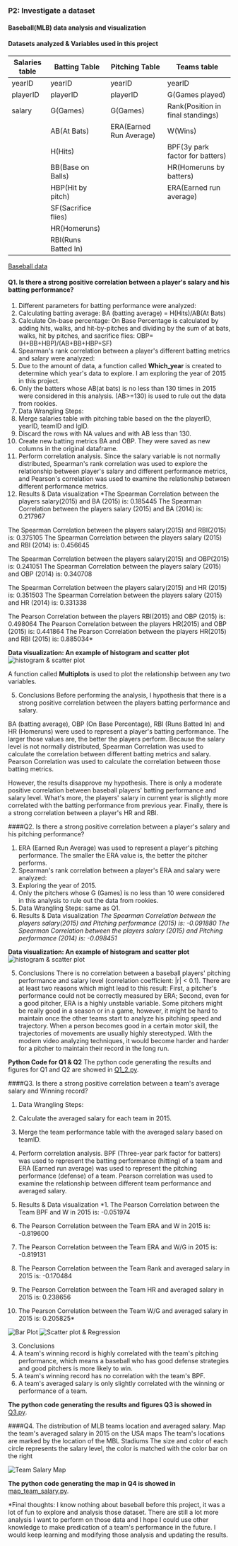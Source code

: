 ### P2: Investigate a dataset

#### Baseball(MLB) data analysis and visualization

#### Datasets analyzed & Variables used in this project

| Salaries table | Batting Table       | Pitching Table          | Teams table                       |
| -------------- | ------------------- | ----------------------- | --------------------------------- |
| yearID         | yearID              | yearID                  | yearID                            |
| playerID       | playerID            | playerID                | G(Games played)                   |   
| salary         | G(Games)            | G(Games)                | Rank(Position in final standings) |
|                | AB(At Bats)         | ERA(Earned Run Average) | W(Wins)                           |    
|                | H(Hits)             |                         | BPF(3y park factor for batters)   |
|                | BB(Base on Balls)   |                         | HR(Homeruns by batters)           |
|                | HBP(Hit by pitch)   |                         | ERA(Earned run average)           |
|                | SF(Sacrifice flies) |                         |                                   |
|                | HR(Homeruns)        |                         |                                   |
|                | RBI(Runs Batted In) |                         |                                   |

[Baseball data](http://www.seanlahman.com/baseball-archive/statistics/)

#### Q1. Is there a strong positive correlation between a player's salary and his batting performance?
1. Different parameters for batting performance were analyzed:
  1. Calculating batting average: BA (batting average) = H(Hits)/AB(At Bats)
  2. Calculate On-base percentage: On Base Percentage is calculated by adding hits, walks, and hit-by-pitches and dividing by the sum of at bats, walks, hit by pitches, and sacrifice flies: OBP=(H+BB+HBP)/(AB+BB+HBP+SF)
2. Spearman's rank correlation between a player's different batting metrics and salary were analyzed:
  1. Due to the amount of data, a function called **Which_year** is created to determine which year's data to explore. I am exploring the year of 2015 in this project.
  2. Only the batters whose AB(at bats) is no less than 130 times in 2015 were considered in this analysis. (AB>=130) is used to rule out the data from rookies.  
3. Data Wrangling Steps:
  1. Merge salaries table with pitching table based on the the playerID, yearID, teamID and lgID.
  2. Discard the rows with NA values and with AB less than 130.
  3. Create new batting metrics BA and OBP. They were saved as new columns in the original dataframe.
  4. Perform correlation analysis. Since the salary variable is not normally distributed, Spearman's rank correlation was used to explore the relationship between player's salary and different performance metrics, and Pearson's correlation was used to examine the relationship between different performance metrics.
4. Results & Data visualization
  *The Spearman Correlation between the players salary(2015) and BA (2015) is: 0.185445
  The Spearman Correlation between the players salary (2015) and BA (2014) is: 0.217967

  The Spearman Correlation between the players salary(2015) and RBI(2015) is: 0.375105
  The Spearman Correlation between the players salary (2015) and RBI (2014) is: 0.456645

  The Spearman Correlation between the players salary(2015) and OBP(2015) is: 0.241051
  The Spearman Correlation between the players salary (2015) and OBP (2014) is: 0.340708

  The Spearman Correlation between the players salary(2015) and HR (2015) is: 0.351503
  The Spearman Correlation between the players salary (2015) and HR (2014) is: 0.331338

  The Pearson Correlation between the players RBI(2015) and OBP (2015) is: 0.498064
  The Pearson Correlation between the players HR(2015) and OBP (2015) is: 0.441864
  The Pearson Correlation between the players HR(2015) and RBI (2015) is: 0.885034*

  **Data visualization: An example of histogram and scatter plot**
  ![histogram & scatter plot](https://github.com/super-penguin/Udacity_Data_Analyst/blob/master/P2/RBI(2014)%26Salary(2015).png)

A function called **Multiplots** is used to plot the relationship between any two variables.

5. Conclusions
  Before performing the analysis, I hypothesis that there is a strong positive correlation between the players batting performance and salary.

  BA (batting average), OBP (On Base Percentage), RBI (Runs Batted In) and HR (Homeruns) were used to represent a player's batting performance. The larger those values are, the better the players perform. Because the salary level is not normally distributed, Spearman Correlation was used to calculate the correlation between different batting metrics and salary. Pearson Correlation was used to calculate the correlation between those batting metrics.

  However, the results disapprove my hypothesis. There is only a moderate positive correlation between baseball players' batting performance and salary level. What's more, the players' salary in current year is slightly more correlated with the batting performance from previous year. Finally, there is a strong correlation between a player's HR and RBI.


####Q2. Is there a strong positive correlation between a player's salary and his pitching performance?
1. ERA (Earned Run Average) was used to represent a player's pitching performance. The smaller the ERA value is, the better the pitcher performs.
2. Spearman's rank correlation between a player's ERA and salary were analyzed:
  1. Exploring the year of 2015.
  2. Only the pitchers whose G (Games) is no less than 10 were considered in this analysis to rule out the data from rookies.  
3. Data Wrangling Steps: same as Q1.
4. Results & Data visualization
  *The Spearman Correlation between the players salary(2015) and Pitching performance (2015) is: -0.091880
  The Spearman Correlation between the players salary (2015) and Pitching performance (2014) is: -0.098451*  

  **Data visualization: An example of histogram and scatter plot**
  ![histogram & scatter plot]()

5. Conclusions
  There is no correlation between a baseball players' pitching performance and salary level (correlation coefficient: |r| < 0.1). There are at least two reasons which might lead to this result: First, a pitcher's performance could not be correctly measured by ERA; Second, even for a good pitcher, ERA is a highly unstable variable. Some pitchers might be really good in a season or in a game, however, it might be hard to maintain once the other teams start to analyze his pitching speed and trajectory. When a person becomes good in a certain motor skill, the trajectories of movements are usually highly stereotyped. With the modern video analyzing techniques, it would become harder and harder for a pitcher to maintain their record in the long run.  

  **Python Code for Q1 & Q2**
  The python code generating the results and figures for Q1 and Q2 are showed in
  [Q1_2.py](https://github.com/super-penguin/Udacity_Data_Analyst/blob/master/P2/Q1_2.py).


####Q3. Is there a strong positive correlation between a team's average salary and Winning record?
1. Data Wrangling Steps:
  1. Calculate the averaged salary for each team in 2015.
  2. Merge the team performance table with the averaged salary based on teamID.
  3. Perform correlation analysis. BPF (Three-year park factor for batters) was used to represent the batting performance (hitting) of a team and ERA (Earned run average) was used to represent the pitching performance (defense) of a team. Pearson correlation was used to examine the relationship between different team performance and averaged salary.

2. Results & Data visualization
  *1. The Pearson Correlation between the Team BPF and W in 2015 is: -0.051974
  2. The Pearson Correlation between the Team ERA and W in 2015 is: -0.819600
  3. The Pearson Correlation between the Team ERA and W/G in 2015 is: -0.819131
  4. The Pearson Correlation between the Team Rank and averaged salary in 2015 is: -0.170484
  5. The Pearson Correlation between the Team HR and averaged salary in 2015 is: 0.238656
  6. The Pearson Correlation between the Team W/G and averaged salary in 2015 is: 0.205825*

  ![Bar Plot](https://github.com/super-penguin/Udacity_Data_Analyst/blob/master/P2/average_salary_team_2015.png)
  ![Scatter plot & Regression](https://github.com/super-penguin/Udacity_Data_Analyst/blob/master/P2/Corr_ERA_W.png)

3. Conclusions
  1. A team's winning record is highly correlated with the team's pitching performance, which means a baseball who has good defense strategies and good pitchers is more likely to win.
  2. A team's winning record has no correlation with the team's BPF.
  3. A team's averaged salary is only slightly correlated with the winning or performance of a team.

  **The python code generating the results and figures Q3 is showed in**
  [Q3.py](https://github.com/super-penguin/Udacity_Data_Analyst/blob/master/P2/Q3.py).  


####Q4. The distribution of MLB teams location and averaged salary.
Map the team's averaged salary in 2015 on the USA maps
The team's locations are marked by the location of the MBL Stadiums
The size and color of each circle represents the salary level, the color is matched with the color bar on the right

  ![Team Salary Map](https://github.com/super-penguin/Udacity_Data_Analyst/blob/master/P2/Team_Salary_map.png)

  **The python code generating the map in Q4 is showed in**
  [map_team_salary.py](https://github.com/super-penguin/Udacity_Data_Analyst/blob/master/P2/map_team_salary.py).


*Final thoughts: I know nothing about baseball before this project, it was a lot of fun to explore and analysis those dataset. There are still a lot more analysis I want to perform on those data and I hope I could use other knowledge to make predication of a team's performance in the future. I would keep learning and modifying those analysis and updating the results.
